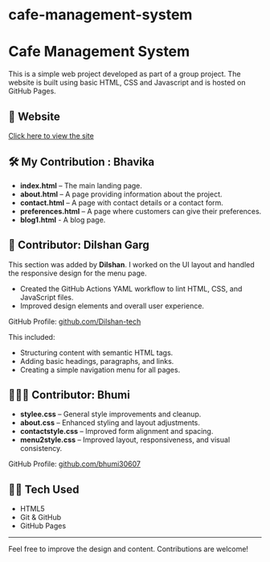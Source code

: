 # cafe-management-system
<!DOCTYPE html>
<html lang="en">
<head>
  <meta charset="UTF-8">
  <title>README</title>
</head>
<body>
  <h1>Cafe Management System</h1>

  <p>This is a simple web project developed as part of a group project. The website is built using basic HTML, CSS and Javascript and is hosted on GitHub Pages.</p>

  <h2>🔗 Website</h2>
  <p><a href="https://github.com/bhavika1818/cafe-management-system.git" target="_blank">Click here to view the site</a></p>

  <h2>🛠️ My Contribution : Bhavika</h2>
  <ul>
    <li><strong>index.html</strong> – The main landing page.</li>
    <li><strong>about.html</strong> – A page providing information about the project.</li>
    <li><strong>contact.html</strong> – A page with contact details or a contact form.</li>
    <li><strong>preferences.html</strong> – A page where customers can give their preferences.</li>
    <li><strong>blog1.html</strong> - A blog page.</li>
  </ul>
  <h2>👤 Contributor: Dilshan Garg</h2>
<p>This section was added by <strong>Dilshan</strong>. I worked on the UI layout and handled the responsive design for the menu page.</p>
<ul>
  <li>Created the GitHub Actions YAML workflow to lint HTML, CSS, and JavaScript files.</li>
  <li>Improved design elements and overall user experience.</li>
</ul>
<p>GitHub Profile: <a href="https://github.com/Dilshan-tech" target="_blank">github.com/Dilshan-tech</a></p>

  <p>This included:</p>
  <ul>
    <li>Structuring content with semantic HTML tags.</li>
    <li>Adding basic headings, paragraphs, and links.</li>
    <li>Creating a simple navigation menu for all pages.</li>
  </ul>
   <h2>👩🏻‍💼 Contributor: Bhumi </h2>
    <ul>
    <li><strong>stylee.css</strong> – General style improvements and cleanup.</li>
    <li><strong>about.css</strong> – Enhanced styling and layout adjustments.</li>
    <li><strong>contactstyle.css</strong> – Improved form alignment and spacing.</li>
    <li><strong>menu2style.css</strong> – Improved layout, responsiveness, and visual consistency.</li>
  </ul>
  <p>GitHub Profile: <a href="https://github.com/bhumi30607" target="_blank">github.com/bhumi30607</a></p>
  <h2>🧑‍💻 Tech Used</h2>
  <ul>
    <li>HTML5</li>
    <li>Git & GitHub</li>
    <li>GitHub Pages</li>
  </ul>
<hr>
  <p>Feel free to improve the design and content. Contributions are welcome!</p>
</body>
</html>
